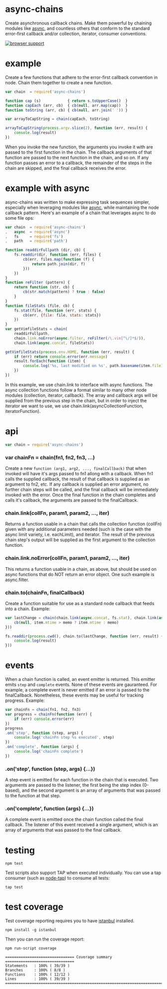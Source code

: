 async-chains
============

Create asynchronous callback chains. Make them powerful by chaining modules like [async](https://github.com/caolan/async), and countless 
others that conform to the standard error-first callback and/or collection, iterator, consumer conventions.

[![browser support](http://ci.testling.com/jasonpincin/async-chains.png)](http://ci.testling.com/jasonpincin/async-chains)

# example

Create a few functions that adhere to the error-first callback convention in node. Chain them together to create a new function.  

```js
var chain  = require('async-chains')

function cap (s)            { return s.toUpperCase()  }
function capEach (arr, cb)  { cb(null, arr.map(cap))  }
function toString (arr, cb) { cb(null, arr.join(' ')) }

var arrayToCapString = chain(capEach, toString)

arrayToCapString(process.argv.slice(2), function (err, result) {
    console.log(result)
})
```

When you invoke the new function, the arguments you invoke it with are passed to the first function in the chain. The callback arguments 
of that function are passed to the next function in the chain, and so on. If any function passes an error to a callback, the remainder of the 
steps in the chain are skipped, and the final callback receives the error.

# example with async

async-chains was written to make expressing task sequences simpler, especially when leveraging modules like [async](https://github.com/caolan/async), 
while maintaining the node callback pattern. Here's an example of a chain that leverages async to do some file ops:

```js
var chain  = require('async-chains')
,   async  = require('async')
,   fs     = require('fs')
,   path   = require('path')

function readdirFullpath (dir, cb) {
    fs.readdir(dir, function (err, files) {
        cb(err, files.map(function (f) {
            return path.join(dir, f)
        }))
    })
}
function reFilter (pattern) {
    return function (str, cb) {
        cb(str.match(pattern) ? true : false)
    }
}
function fileStats (file, cb) {
    fs.stat(file, function (err, stats) {
        cb(err, {file: file, stats: stats})
    })
}
var getVimfileStats = chain(
    readdirFullpath, 
    chain.link.noError(async.filter, reFilter(/\.vim[^\/]*$/)), 
    chain.link(async.concat, fileStats))

getVimfileStats(process.env.HOME, function (err, result) {
    if (err) return console.error(err.message)
    result.forEach(function (item) {
        console.log('%s, last modified on %s', path.basename(item.file), item.stats.mtime)
    })
})
```

In this example, we use chain.link to interface with async functions. The async collection functions follow a format similar to many other 
node modules (collection, iterator, callback). The array and callback args will be supplied from the previous step in the chain, but in 
order to inject the iterator we want to use, we use chain.link(asyncCollectionFunction, iteratorFunction).

# api

```js
var chain = require('async-chains')
```

### var chainFn = chain(fn1, fn2, fn3, ...)

Create a new `function (arg1, arg2, ..., finalCallback)` that when invoked will have it's args passed to fn1 allong with a callback. When fn1 
calls the supplied callback, the result of that callback is supplied as an argument to fn2, etc. If any callback is supplied an error argument, 
no further chain steps will be called, and the final callback will be immediately invoked with the error. Once the final function in the chain 
completes and calls it's callback, the arguments are passed to the finalCallback.

### chain.link(collFn, param1, param2, ..., iter)

Returns a function usable in a chain that calls the collection function (collFn) given with any additional parameters needed (such is the case 
with the async limit variety, i.e. eachLimit), and iterator. The result of the previous chain step's output will be supplied as the first argument to 
the collection function.

### chain.link.noError(collFn, param1, param2, ..., iter)

This returns a function usable in a chain, as above, but should be used on async functions that do NOT return an error object. One such example is 
async.filter.

### chain.to(chainFn, finalCallback)

Create a function suitable for use as a standard node callback that feeds into a chain. Example:

```js
var lastChange = chain(chain.link(async.concat, fs.stat), chain.link(async.reduce, 0, function (memo, item, cb) {
    cb(null, item.mtime > memo ? item.mtime : memo)
}))

fs.readdir(process.cwd(), chain.to(lastChange, function (err, result) {
    console.log(result)
}))
```

# events

When a chain function is called, an event emitter is returned. This emitter emits `step` and `complete` events. None of these events are gauranteed. 
For example, a complete event is never emitted if an error is passed to the finalCallback. Nonetheless, these events may be useful for tracking 
progress. Example:

```js
var chainFn = chain(fn1, fn2, fn3)
var progress = chainFn(function (err) {
    if (err) console.error(err)
})
progress
.on('step', function (step, args) {
    console.log('chainFn step %s executed', step)
})
.on('complete', function (args) {
    console.log('chainFn complete')
})
```

### .on('step', function (step, args) {...})

A step event is emitted for each function in the chain that is executed. Two arguments are passed to the listener, the first being the step index (0-based), 
and the second argument is an array of arguments that was passed to the function at that step.

### .on('complete', function (args) {...})

A complete event is emitted once the chain function called the final callback. The listener of this event received a single argument, which is an array of 
arguments that was passed to the final callback.

# testing

`npm test`

Test scripts also support TAP when executed individually. You can use a tap consumer (such as [node-tap](https://github.com/isaacs/node-tap)) to consume 
all tests:

`tap test`

# test coverage

Test coverage reporting requires you to have [istanbul](https://github.com/gotwarlost/istanbul) installed. 

`npm install -g istanbul`

Then you can run the coverage report:

`npm run-script coverage`

```
=============================== Coverage summary ===============================
Statements   : 100% ( 39/39 )
Branches     : 100% ( 8/8 )
Functions    : 100% ( 12/12 )
Lines        : 100% ( 39/39 )
================================================================================
```
